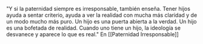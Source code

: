 "Y si la paternidad siempre es irresponsable, también enseña. Tener hijos ayuda a sentar criterio, ayuda a ver la realidad con mucha más claridad y de un modo mucho más puro. Un hijo es una puerta abierta a la verdad. Un hijo es una bofetada de realidad.  Cuando uno tiene un hijo, la ideología se desvanece y aparece lo que es real."
En [[Paternidad Irresponsable]]
